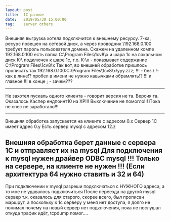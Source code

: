 ```yaml
---
layout: post
title:  1С разное
date:   2019/05/30 15:00:00
tag:    server others
---
```




Внешняя выгрузка хотела подключится к внешнему ресурсу.
7-ка, ресурс повешен на сетевой диск, а через проводник
\\192.168.0.100 требует пароль пользователя домена.
Скажем на удаленном компе 192.168.0.100 есть папка
C:\Program Files\1cv8\x  и шара 1с
на локальном диск K:\ подключен к шаре 1c, т.о.
K:\x - показывает содержание C:\Program Files\1cv8\x
Так вот, во внешней обработке пришлось прописать так
192.168.0.100:C:\Program Files\1cv8\x\yyy.zzz;
!!! - без \\ !- как в лине!? пробел в имени не нужно кавычками обрамлять!?
!!! и главное !!! в конце ; - зачем???

---
Не захотел пускаль одного клиента - говорит версия не та.
Версия та. Оказалось Каспер ендпоинт10 на XP!!! Выключение не помогло!!!
Пока не снес не заработало!!!

---
Внешняя обработка запускается на клиенте с адресом 0.х
Сервер 1С имеет адрес 0.y
Есть сервер mysql с адресом 12.z

Внешняя обработка берет данные с сервера 1C и отправляет их на mysql
Для подключения к mysql нужен драйвер ODBC mysql
!!! Только на сервере, на клиенте не нужен !!!
(Если архитектура 64 нужно ставить и 32 и 64)
---
При подключении к mysql разреши подключаться
с НУЖНОГО адреса, а то мне не удавалось подключиться
После переезда на другой mysql сервер
т.к. оказалось для старого, скорее всего, был прописан
маршрут, а поскольку к 1с серверу у меня нет доступа,
я долго не понимал почему на новый сервер нет подключения,
пока не послушал откуда трафик идёт,
tcpdump помог....



